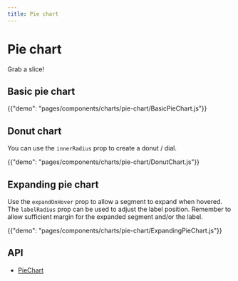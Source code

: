 ```yaml
---
title: Pie chart
---
```


# Pie chart

<p class="description">Grab a slice!</p>

## Basic pie chart

{{"demo": "pages/components/charts/pie-chart/BasicPieChart.js"}}

## Donut chart

You can use the `innerRadius` prop to create a donut / dial.

{{"demo": "pages/components/charts/pie-chart/DonutChart.js"}}

## Expanding pie chart

Use the `expandOnHover` prop to allow a segment to expand when hovered.
The `labelRadius` prop can be used to adjust the label position. Remember to allow sufficient margin for the expanded segment and/or the label.

{{"demo": "pages/components/charts/pie-chart/ExpandingPieChart.js"}}

## API

- [PieChart](/api/data-grid/pie-chart-props/)
